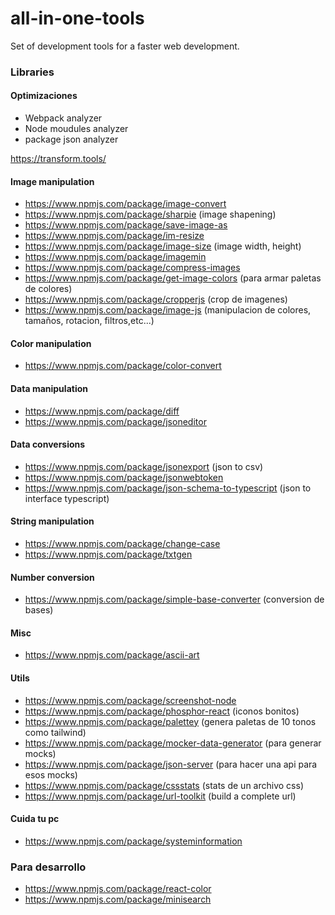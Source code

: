 # all-in-one-tools
Set of development tools for a faster web development.


### Libraries

#### Optimizaciones
- Webpack analyzer
- Node moudules analyzer
- package json analyzer

https://transform.tools/

#### Image manipulation
- https://www.npmjs.com/package/image-convert
- https://www.npmjs.com/package/sharpie (image shapening)
- https://www.npmjs.com/package/save-image-as
- https://www.npmjs.com/package/im-resize
- https://www.npmjs.com/package/image-size (image width, height)
- https://www.npmjs.com/package/imagemin
- https://www.npmjs.com/package/compress-images
- https://www.npmjs.com/package/get-image-colors (para armar paletas de colores)
- https://www.npmjs.com/package/cropperjs (crop de imagenes)
- https://www.npmjs.com/package/image-js (manipulacion de colores, tamaños, rotacion, filtros,etc...)

#### Color manipulation
- https://www.npmjs.com/package/color-convert

#### Data manipulation
- https://www.npmjs.com/package/diff
- https://www.npmjs.com/package/jsoneditor

#### Data conversions
- https://www.npmjs.com/package/jsonexport (json to csv)
- https://www.npmjs.com/package/jsonwebtoken
- https://www.npmjs.com/package/json-schema-to-typescript (json to interface typescript)

#### String manipulation
- https://www.npmjs.com/package/change-case
- https://www.npmjs.com/package/txtgen

#### Number conversion
- https://www.npmjs.com/package/simple-base-converter (conversion de bases)

#### Misc
- https://www.npmjs.com/package/ascii-art

#### Utils
- https://www.npmjs.com/package/screenshot-node
- https://www.npmjs.com/package/phosphor-react (iconos bonitos)
- https://www.npmjs.com/package/palettey (genera paletas de 10 tonos como tailwind)
- https://www.npmjs.com/package/mocker-data-generator (para generar mocks)
- https://www.npmjs.com/package/json-server (para hacer una api para esos mocks)
- https://www.npmjs.com/package/cssstats (stats de un archivo css)
- https://www.npmjs.com/package/url-toolkit (build a complete url)

#### Cuida tu pc
- https://www.npmjs.com/package/systeminformation


### Para desarrollo
- https://www.npmjs.com/package/react-color
- https://www.npmjs.com/package/minisearch
